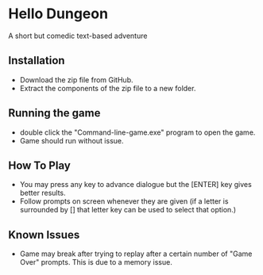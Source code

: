 # Hello Dungeon
A short but comedic text-based adventure

## Installation
* Download the zip file from GitHub.
* Extract the components of the zip file to a new folder.

## Running the game
* double click the "Command-line-game.exe" program to open the game.
* Game should run without issue.

## How To Play
* You may press any key to advance dialogue but the [ENTER] key gives better results.
* Follow prompts on screen whenever they are given (if a letter is surrounded by [] that letter key can be used to select that option.)

## Known Issues
* Game may break after trying to replay after a certain number of "Game Over" prompts. This is due to a memory issue.

